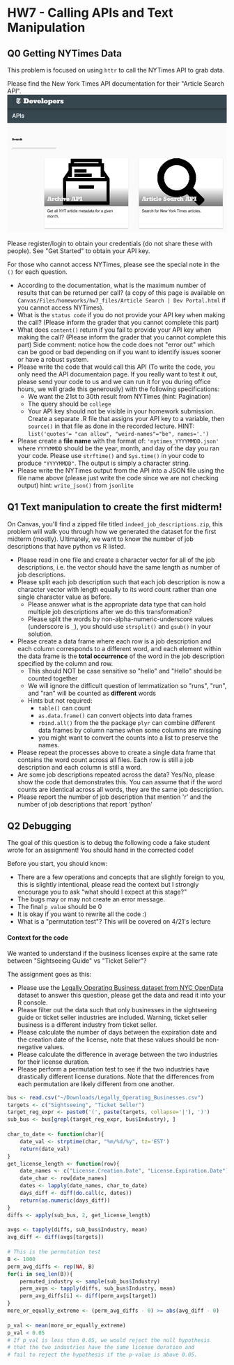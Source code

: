 # HW7 - Calling APIs and Text Manipulation


## Q0 Getting NYTimes Data
This problem is focused on using `httr` to call the NYTimes API to grab data.

Please find the New York Times API documentation for their "Article Search API".
![NYTimes API page](images/nytimes_API_page.png)

Please register/login to obtain your credentials (do not share these with people).
See "Get Started" to obtain your API key.

For those who cannot access NYTimes, please see the special note in the `()` for each question.

- According to the documentation, what is the maximum number of results that can be
  returned per call? (a copy of this page is available on `Canvas/Files/homeworks/hw7_files/Article Search | Dev Portal.html`
  if you cannot access NYTimes).
- What is the `status code` if you do not provide your API key when making the call? (Please inform the grader that you cannot complete this part)
- What does `content()` return if you fail to provide your API key when making the call? (Please inform the grader that you cannot complete this part)
  Side comment: notice how the code does not "error out" which can be good or bad depending on if you want to
  identify issues sooner or have a robust system.
- Please write the code that would call this API (To write the code, you only need the API
  documentaion page. If you really want to test it out, please send your code to us and we can run it
  for you during office hours, we will grade this generously) with the following specifications:
  - We want the 21st to 30th result from NYTimes (hint: Pagination)
  - The query should be `college`
  - Your API key should not be visible in your homework submission. Create a separate
    .R file that assigns your API key to a variable, then `source()` in that
    file as done in the recorded lecture.
  HINT: `list('quotes'= "can allow", "weird-names"="be", names='.')`
- Please create a **file name** with the format of: `'nytimes_YYYYMMDD.json'` where `YYYYMMDD` should
  be the year, month, and day of the day you ran your code. Please use `strftime()`
  and `Sys.time()` in your code to produce `"YYYYMMDD"`. The output is simply a character string.
- Please write the NYTimes output from the API into a JSON file using the file name above
  (please just write the code since we are not checking output) hint: `write_json()` from `jsonlite`

## Q1 Text manipulation to create the first midterm!
On Canvas, you'll find a zipped file titled `indeed_job_descriptions.zip`, this problem will walk you through how we generated the dataset
for the first midterm (mostly). Ultimately, we want to know the number of job descriptions that have python vs R listed.

- Please read in one file and create a character vector for all of the job descriptions, i.e. the vector should have
  the same length as number of job descriptions.
- Please split each job description such that each job description is now a character vector with length equally
  to its word count rather than one single character value as before.
  - Please answer what is the appropriate data type that can hold multiple job descriptions after we do this transformation?
  - Please split the words by non-alpha-numeric-underscore values (underscore is `_`), you should use
    `strsplit()` and `gsub()` in your solution.
- Please create a data frame where each row is a job description and each column corresponds to a different word, and each
  element within the data frame is the **total occurrence** of the word in the job description specified by the column and row.
  - This should NOT be case sensitive so "hello" and "Hello" should be counted together
  - We will ignore the difficult question of lemmatization so "runs", "run", and "ran" will be counted as **different** words
  - Hints but not required:
    - `table()` can count
    - `as.data.frame()` can convert objects into data frames
    - `rbind.all()` from the the package `plyr` can combine different data frames by column names when some columns are missing
    - you might want to convert the counts into a list to preserve the names.
- Please repeat the processes above to create a single data frame that contains the word count across all files. Each row is still
  a job description and each column is still a word.
- Are some job descriptions repeated across the data? Yes/No, please show the code that demonstrates this. You can assume that
  if the word counts are identical across all words, they are the same job description.
- Please report the number of job description that mention 'r' and the number of job descriptions that report 'python'


## Q2 Debugging
The goal of this question is to debug the following code a fake student wrote for an assignment!
You should hand in the corrected code!

Before you start, you should know:
- There are a few operations and concepts that are slightly foreign to you, this is slightly intentional, please read the context
  but I strongly encourage you to ask "what should I expect at this stage?"
- The bugs may or may not create an error message.
- The final `p_value` should be 0
- It is okay if you want to rewrite all the code :)
- What is a "permutation test"? This will be covered on 4/21's lecture

#### Context for the code
We wanted to understand if the business licenses expire at the same rate between "Sightseeing Guide" vs "Ticket Seller"?

The assignment goes as this:
- Please use the [Legally Operating Business dataset from NYC OpenData](https://data.cityofnewyork.us/Business/Legally-Operating-Businesses/w7w3-xahh)
  dataset to answer this question, please get the data and read it into your R console.
- Please filter out the data such that only businesses in the sightseeing guide or ticket seller industries are included.
  Warning, ticket seller business is a different industry from ticket seller.
- Please calculate the number of days between the expiration date and the creation date of the license, note that these values should be non-negative values.
- Please calculate the difference in average between the two industries for their license duration.
- Please perform a permutation test to see if the two industries have drastically different license durations.
  Note that the differences from each permutation are likely different from one another.

```r
bus <- read.csv("~/Downloads/Legally_Operating_Businesses.csv")
targets <- c("Sightseeing", "Ticket Seller")
target_reg_expr <- paste0('(', paste(targets, collapse='|'), ')')
sub_bus <- bus[grepl(target_reg_expr, bus$Industry), ]

char_to_date <- function(char){
    date_val <- strptime(char, "%m/%d/%y", tz='EST')
    return(date_val)
}
get_license_length <- function(row){
    date_names <- c("License.Creation.Date", "License.Expiration.Date")
    date_char <- row[date_names]
    dates <- lapply(date_names, char_to_date)
    days_diff <- diff(do.call(c, dates))
    return(as.numeric(days_diff))
}
diffs <- apply(sub_bus, 2, get_license_length)

avgs <- tapply(diffs, sub_bus$Industry, mean)
avg_diff <- diff(avgs[targets])

# This is the permutation test
B <- 1000
perm_avg_diffs <- rep(NA, B)
for(i in seq_len(B)){
    permuted_industry <- sample(sub_bus$Industry)
    perm_avgs <- tapply(diffs, sub_bus$Industry, mean)
    perm_avg_diffs[i] <- diff(perm_avgs[target])
}
more_or_equally_extreme <- (perm_avg_diffs - 0) >= abs(avg_diff - 0)

p_val <- mean(more_or_equally_extreme)
p_val < 0.05
# If p_val is less than 0.05, we would reject the null hypothesis
# that the two industries have the same license duration and
# fail to reject the hypothesis if the p-value is above 0.05.
```
